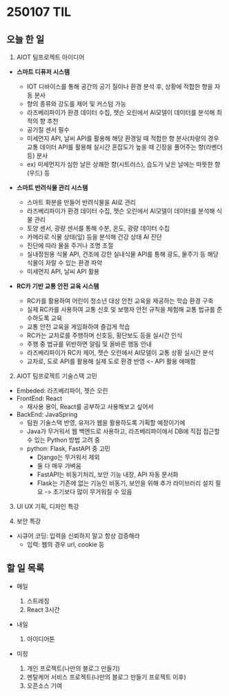 # 250107 TIL
## 오늘 한 일
1. AIOT 팀프로젝트 아이디어
- **스마트 디퓨저 시스템**
  - IOT 디바이스를 통해 공간의 공기 질이나 환경 분석 후, 상황에 적합한 향을 자동 분사
  - 향의 종류와 강도를 제어 및 커스텀 가능
  - 라즈베리파이가 환경 데이터 수집, 젯슨 오린에서 AI모델이 데이터를 분석해 최적의 향 추천
  - 공기질 센서 필수
  - 미세먼지 API, 날씨 API를 활용해 해당 환경일 때 적합한 향 분사(차량의 경우 교통 데이터 API를 활용해 실시간 혼잡도가 높을 때 긴장을 풀어주는 향(라벤더 등) 분사
  - ex) 미세먼지가 심한 날은 상쾌한 향(시트러스), 습도가 낮은 날에는 따뜻한 향(우드) 등

- **스마트 반려식물 관리 시스템**
  - 스마트 화분을 만들어 반려식물을 AI로 관리
  - 라즈베리파이가 환경 데이터 수집, 젯슨 오린에서 AI모델이 데이터를 분석해 식물 관리
  - 토양 센서, 광량 센서를 통해 수분, 온도, 광량 데이터 수집
  - 카메라로 식물 상태(잎) 등을 분석해 건강 상태 AI 진단
  - 진단에 따라 물을 주거나 조명 조절
  - 실내정원용 식물 API, 건조에 강한 실내식물 API를 통해 광도, 물주기 등 해당 식물이 자랄 수 있는 환경 파악
  - 미세먼지 API, 날씨 API 활용

- **RC카 기반 교통 안전 교육 시스템**
  - RC카를 활용하여 어린이 청소년 대상 안전 교육을 제공하는 학습 환경 구축
  - 실제 RC카를 사용하여 교통 신호 및 보행자 안전 규칙을 체험해 교통 법규를 준수하도록 교육
  - 교통 안전 교육을 게임화하여 즐겁게 학습
  - RC카는 교차로를 주행하며 신호등, 횡단보도 등을 실시간 인식
  - 주행 중 법규를 위반하면 알림 및 올바른 행동 안내
  - 라즈베리파이가 RC카 제어, 젯슨 오린에서 AI모델이 교통 상황 실시간 분석
  - 교차로, 도로 API를 활용해 실제 도로 환경 반영 <- API 활용 애매함

2. AIOT 팀프로젝트 기술스택 고민
- Embeded: 라즈베리파이, 젯슨 오린
- FrontEnd: React
  - 재사용 용이, React를 공부하고 사용해보고 싶어서
- BackEnd: JavaSpring
  - 팀원 기술스택 반영, 유저가 웹을 활용하도록 기획할 예정이기에
  - Java가 무거워서 웹 백엔드로 사용하고, 라즈베리파이에서 DB에 직접 접근할 수 있는 Python 방법 고려 중
  - python: Flask, FastAPI 중 고민
    - Django는 무거워서 제외
    - 둘 다 매우 가벼움
    - FastAPI는 비동기처리, 보안 기능 내장, API 자동 문서화
    - Flask는 기존에 없는 기능인 비동기, 보안을 위해 추가 라이브러리 설치 필요 -> 초기보다 많이 무거워질 수 있음
  
3. UI UX 기획, 디자인 특강

4. 보안 특강
  - 시큐어 코딩: 입력을 신뢰하지 말고 항상 검증해라
    - 입력: 웹의 경우 url, cookie 등

## 할 일 목록
  - 매일
    1. 스트레칭
    2. React 3시간

  - 내일
    1. 아이디어톤

  - 미정
    1. 개인 프로젝트(나만의 블로그 만들기)
    2. 멘탈케어 서비스 프로젝트(나만의 블로그 만들기 프로젝트 이후)
    3. 오픈소스 기여